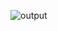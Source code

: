 ![output](https://user-images.githubusercontent.com/101308101/163376575-e03f2904-58df-4e6c-9559-e4738f60d807.png)
